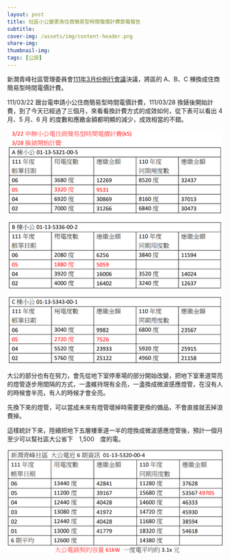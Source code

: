 ```yaml
---
layout: post
title: 社區小公變更為住商簡易型時間電價計費節電報告
subtitle:
cover-img: /assets/img/content-header.png
share-img: 
thumbnail-img:
tags: [公設]
---
```


新潤青峰社區管理委員會[111年3月份例行會議](https://bq01.github.io/2022-03-13-meeting/)決議，將區的 A、B、C 棟換成住商簡易型時間電價計費。

111/03/22 跟台電申請小公住商簡易型時間電價計費，111/03/28 換錶後開始計費，到了今天已經過了三個月，來看看換計費方式的成效如何，從下表可以看出 4 月、5 月、6 月 的度數和應繳金額都明顯的減少，成效相當的不錯。  

![](../assets/post/20220625/01.png)

大公的部分也有在努力，會先從地下室停車場的部分開始改變，把地下室車道常亮的燈管逐步用間隔的方式，一盞維持現有全亮，一盞換成微波感應燈管，在沒有人的時候會半亮，有人的時候才會全亮。

先換下來的燈管，可以當成未來有燈管壞掉時需要更換的備品，不會直接就丟掉浪費掉。

這樣統計下來，陸續把地下五層樓車道一半的燈換成微波感應燈管後，預計一個月至少可以幫社區大公省下　1,500　度的電。

![](../assets/post/20220625/02.png)
